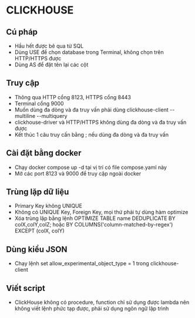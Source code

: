 # CLICKHOUSE
## Cú pháp
- Hầu hết được bê qua từ SQL
- Dùng USE để chọn database trong Terminal, không chọn trên HTTP/HTTPS được
- Dùng AS để đặt tên lại các cột
## Truy cập
- Thông qua HTTP cổng 8123, HTTPS cổng 8443
- Terminal cổng 9000
- Muốn dùng đa dòng và đa truy vấn phải dùng clickhouse-client --multiline --multiquery
- clickhouse-driver và HTTP/HTTPS không dùng đa dòng và đa truy vấn được
- Kết thúc 1 câu truy cấn bằng ; nếu dùng đa dòng và đa truy vấn
## Cài đặt bằng docker
- Chạy docker compose up -d tại vị trí có file compose.yaml này
- Mở các port 8123 và 9000 để truy cập ngoài docker
## Trùng lặp dữ liệu
- Primary Key không UNIQUE
- Không có UNIQUE Key, Foreign Key, mọi thứ phải tự dùng hàm optimize
- Xóa trùng lặp bằng lệnh OPTIMIZE TABLE name DEDUPLICATE BY colX,colY,colZ; hoặc BY COLUMNS('column-matched-by-regex') EXCEPT (colX, colY)
## Dùng kiểu JSON
- Chạy lệnh set allow_experimental_object_type = 1 trong clickhouse-client
## Viết script
- ClickHouse không có procedure, function chỉ sử dụng được lambda nên không viết lệnh phức tạp được, phải sử dụng ngôn ngữ lập trình